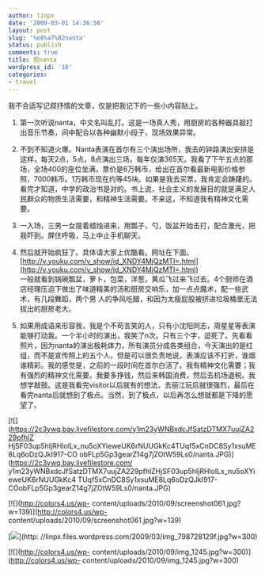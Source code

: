```yaml
---
author: linpx
date: '2009-03-01 14:36:56'
layout: post
slug: '%e8%a7%82nanta'
status: publish
comments: true
title: 观nanta
wordpress_id: '10'
categories:
- travel
---
```


我不合适写记叙抒情的文章，仅是把我记下的一些小内容贴上。

  1. 第一次听说nanta，中文名叫乱打。这是一场真人秀，用厨房的各种器具敲打出音乐节奏，间中配合以各种幽默小段子，现场效果异常。 

  2. 不到不知道火爆。Nanta表演在首尔有三个演出场所，我去的钟路演出安排是这样，每天2点，5点，8点演出三场，每年仅演365天。我看了下午五点的那场，全场400的座位坐满，票价是6万韩币，给出在首尔看最新电影价格参照，7000韩币。1万韩币现在约等45块。如果是我去买票，我肯定会踌躇的。看完才知道，中学的政治书是对的。书上说，社会主义的发展目的就是满足人民群众的物质生活需要，和精神生活需要。不来这，不知道我有精神文化需要。 

  3. 一入场，三男一女提着蜡烛进来，用瓢子，勺，饭盆开始击打，配合激光，把我吓到。屏住呼吸，马上中止手机聊天。 

  4. 然后就开始疯狂了。具体请大家上优酷看。网址在下面。[http://v.youku.com/v_show/id_XNDY4MjQzMTI=.html](http://v.youku.com/v_show/id_XNDY4MjQzMTI=.html)  
一般就看到锅碗瓢盆，萝卜，包菜，洋葱，黄瓜飞过来飞过去。4个厨师在酒店经理压迫下做出了味道精美的汤和厨房交响乐，加一点点魔术，配一些武术，有几段舞蹈，两个男
人的争风吃醋，和因为太瘦屁股被挤进垃圾桶里无法拔出的厨房老大。

  5. 如果用成语来形容我，我是个不苟言笑的人，只有小沈阳同志，周星星等表演能够打动我。一个半小时的演出，我笑了n次。只有三个字，逗死了。先看看照片，因为nanta的演出极耗体力，所有演员分成各类组合，今天演出的是红组，而不是宣传照上的五个人，但是可以很负责地说，表演应该不打折，谁烟谁精彩。我的感觉是，之前的一段时间在首尔白活了。我有精神文化需要；我有强烈的精神文化需要。我要多挣钱，然后来韩国消费，然后去机场退税。我想学敲鼓。这是我看完visitor以后就有的想法，去丽江玩后就很强烈，最后在看完nanta后就想到了极点。当然，到了极点，以后再怎么想就都是下降的愿望了。 


  
[![](https://2c3ywq.bay.livefilestore.com/y1m23yWNBxdcJfSatzDTMX7uujZA229pfhlZ
HjSF03up5hIjRHlolLx_nu5oXYieweUK6rNUUGkKc4TUqf5xCnDC8Sy1xsuME8Lq6oDzQJkI917-CO
obFLp5Gp3gearZ14g7jZOtW59Ls0/nanta.JPG)](https://2c3ywq.bay.livefilestore.com/
y1m23yWNBxdcJfSatzDTMX7uujZA229pfhlZHjSF03up5hIjRHlolLx_nu5oXYieweUK6rNUUGkKc4
TUqf5xCnDC8Sy1xsuME8Lq6oDzQJkI917-COobFLp5Gp3gearZ14g7jZOtW59Ls0/nanta.JPG)

[![](http://colors4.us/wp-
content/uploads/2010/09/screenshot061.jpg?w=139)](http://colors4.us/wp-
content/uploads/2010/09/screenshot061.jpg?w=139)

[![](http://linpx.files.wordpress.com/2009/03/img_798728129f.jpg?w=300)](http:
//linpx.files.wordpress.com/2009/03/img_798728129f.jpg?w=300)

  
[![](http://colors4.us/wp-
content/uploads/2010/09/img_1245.jpg?w=300)](http://colors4.us/wp-
content/uploads/2010/09/img_1245.jpg?w=300)

